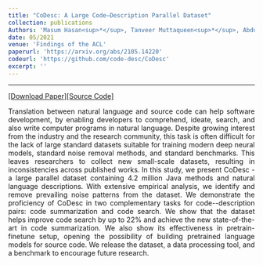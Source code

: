 ```yaml
---
title: "CoDesc: A Large Code–Description Parallel Dataset"
collection: publications
Authors: 'Masum Hasan<sup>*</sup>, Tanveer Muttaqueen<sup>*</sup>, Abdullah Al Ishtiaq, Kazi Sajeed Mehrab, Md. Mahim Anjum Haque, Tahmid Hasan, <b>Wasi Uddin Ahmad</b>, Anindya Iqbal, and Rifat Shahriyar.'
date: 05/2021
venue: 'Findings of the ACL'
paperurl: 'https://arxiv.org/abs/2105.14220'
codeurl: 'https://github.com/code-desc/CoDesc'
excerpt: ''
---
```

---
<a href='https://arxiv.org/pdf/2105.14220.pdf' target="_blank">[Download Paper]</a><a href='https://github.com/code-desc/CoDesc' target="_blank">[Source Code]</a>

<p align="justify">
Translation between natural language and source code can help software development, by enabling developers to comprehend, ideate, search, and also write computer 
programs in natural language. Despite growing interest from the industry and the research community, this task is often difficult for the lack of large standard 
datasets suitable for training modern deep neural models, standard noise removal methods, and standard benchmarks. This leaves researchers to collect new 
small-scale datasets, resulting in inconsistencies across published works. In this study, we present CoDesc - a large parallel dataset containing 4.2 million 
Java methods and natural language descriptions. With extensive empirical analysis, we identify and remove prevailing noise patterns from the dataset. 
We demonstrate the proficiency of CoDesc in two complementary tasks for code--description pairs: code summarization and code search. We show that the dataset 
helps improve code search by up to 22% and achieve the new state-of-the-art in code summarization. We also show its effectiveness in pretrain-finetune setup, 
opening the possibility of building pretrained language models for source code. We release the dataset, a data processing tool, and a benchmark to encourage 
future research.
</p>
